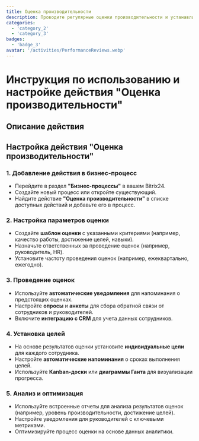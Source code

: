 ```yaml
---
title: Оценка производительности
description: Проводите регулярные оценки производительности и устанавливайте цели.
categories: 
  - 'category_2'
  - 'category_3'
badges: 
  - 'badge_3'
avatar: '/activities/PerformanceReviews.webp'
---
```


# Инструкция по использованию и настройке действия "Оценка производительности"

## Описание действия

## **Настройка действия "Оценка производительности"**

### 1. Добавление действия в бизнес-процесс
- Перейдите в раздел **"Бизнес-процессы"** в вашем Bitrix24.
- Создайте новый процесс или откройте существующий.
- Найдите действие **"Оценка производительности"** в списке доступных действий и добавьте его в процесс.

### 2. Настройка параметров оценки
- Создайте **шаблон оценки** с указанными критериями (например, качество работы, достижение целей, навыки).
- Назначьте ответственных за проведение оценок (например, руководитель, HR).
- Установите частоту проведения оценок (например, ежеквартально, ежегодно).

### 3. Проведение оценок
- Используйте **автоматические уведомления** для напоминания о предстоящих оценках.
- Настройте **опросы** и **анкеты** для сбора обратной связи от сотрудников и руководителей.
- Включите **интеграцию с CRM** для учета данных сотрудников.

### 4. Установка целей
- На основе результатов оценки установите **индивидуальные цели** для каждого сотрудника.
- Настройте **автоматические напоминания** о сроках выполнения целей.
- Используйте **Kanban-доски** или **диаграммы Ганта** для визуализации прогресса.

### 5. Анализ и оптимизация
- Используйте встроенные отчеты для анализа результатов оценок (например, уровень производительности, достижение целей).
- Настройте уведомления для руководителей с ключевыми метриками.
- Оптимизируйте процесс оценки на основе данных аналитики.